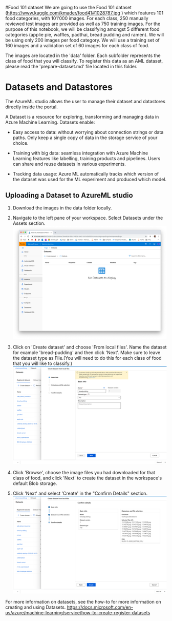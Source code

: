 #Food 101 dataset
We are going to use the Food 101 dataset (https://www.kaggle.com/kmader/food41#1028787.jpg ) which features 101 food categories, with 101'000 images. For each class, 250 manually reviewed test images are provided as well as 750 training images. For the purpose of this notebook, we will be classifying amongst 5 different food categories (applie pie, waffles, padthai, bread pudding and ramen). We will be using only 200 images per food category. We will use a training set of 160 images and a validation set of 60 images for each class of food.

The images are located in the 'data' folder. Each subfolder represents the class of food that you will classify. To register this data as an AML dataset, please read the 'prepare-dataset.md' file located in this folder.

# Datasets and Datastores

The AzureML studio allows the user to manage their dataset and datastores directly inside the portal. 

A Dataset is a resource for exploring, transforming and managing data in Azure Machine Learning. 
Datasets enable:

- Easy access to data: without worrying about connection strings or data paths. Only keep a single copy of data in the storage service of your choice.

- Training with big data: seamless integration with Azure Machine Learning features like labelling, training products and pipelines. Users can share and reuse datasets in various experiments.

- Tracking data usage: Azure ML automatically tracks which version of the dataset was used for the ML experiment and produced which model.


## Uploading a Dataset to AzureML studio

1. Download the images in the data folder locally. 

2. Navigate to the left pane of your workspace. Select Datasets under the Assets section.
![datasets](./datasets1.png)

3. Click on 'Create dataset' and choose 'From local files'. Name the dataset for example 'bread-pudding' and then click 'Next'. Make sure to leave the dataset type as File.(You will need to do this for each class of food that you will like to classify.)
![](dataset2.png)

4. Click 'Browse', choose the image files you had downloaded for that class of food, and click 'Next' to create the dataset in the workspace's default Blob storage.

5. Click 'Next' and select 'Create' in the "Confirm Details" section. 
![](dataset3.png)

For more information on datasets, see the how-to for more information on creating and using Datasets. https://docs.microsoft.com/en-us/azure/machine-learning/service/how-to-create-register-datasets
